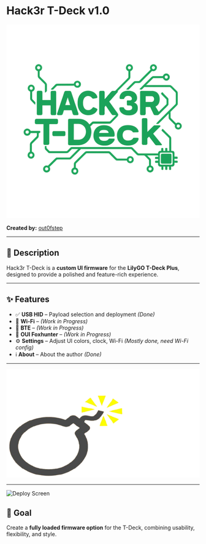 # Hack3r T-Deck v1.0

![Main UI](https://github.com/out0fstep/Hack3r-T-Deck/raw/main/file_000000006c7861f590de3b38199f28e0.png)

**Created by:** [out0fstep](https://github.com/out0fstep)  

---

## 📖 Description
Hack3r T-Deck is a **custom UI firmware** for the **LilyGO T-Deck Plus**, designed to provide a polished and feature-rich experience.

---

## ✨ Features
- ✅ **USB HID** – Payload selection and deployment *(Done)*
- 🚧 **Wi-Fi** – *(Work in Progress)*
- 🚧 **BTE** – *(Work in Progress)*
- 🚧 **OUI Foxhunter** – *(Work in Progress)*
- ⚙️ **Settings** – Adjust UI colors, clock, Wi-Fi *(Mostly done, need Wi-Fi config)*
- ℹ️ **About** – About the author *(Done)*

---

![Deploy Screen](https://github.com/out0fstep/Hack3r-T-Deck/blob/main/1000015378-removebg-preview.png)

---
![Deploy Screen](https://github.com/out0fstep/Hack3r-T-Deck/raw/main/file_1000015378-removebg-preview.png)
## 🎯 Goal
Create a **fully loaded firmware option** for the T-Deck, combining usability, flexibility, and style.


